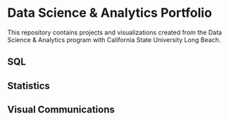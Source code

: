 # Data Science & Analytics Portfolio
This repository contains projects and visualizations created from the Data
Science & Analytics program with California State University Long Beach.
## SQL
## Statistics
## Visual Communications
